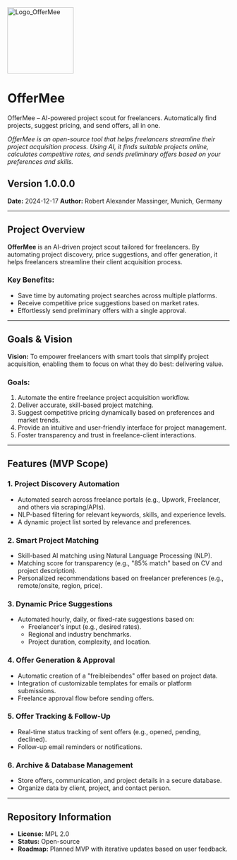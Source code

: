 
<img src="https://github.com/user-attachments/assets/b6615724-493a-406a-b4db-a7f6ca373938" alt="Logo_OfferMee" width="150px" />

# OfferMee
OfferMee – AI-powered project scout for freelancers. Automatically find projects, suggest pricing, and send offers, all in one.

*OfferMee is an open-source tool that helps freelancers streamline their project acquisition process. Using AI, it finds suitable projects online, calculates competitive rates, and sends preliminary offers based on your preferences and skills.*


## Version 1.0.0.0
**Date:** 2024-12-17
**Author:** Robert Alexander Massinger, Munich, Germany

---

## **Project Overview**
**OfferMee** is an AI-driven project scout tailored for freelancers. By automating project discovery, price suggestions, and offer generation, it helps freelancers streamline their client acquisition process.

### **Key Benefits:**
- Save time by automating project searches across multiple platforms.
- Receive competitive price suggestions based on market rates.
- Effortlessly send preliminary offers with a single approval.

---

## **Goals & Vision**
**Vision:** To empower freelancers with smart tools that simplify project acquisition, enabling them to focus on what they do best: delivering value.

### **Goals:**
1. Automate the entire freelance project acquisition workflow.
2. Deliver accurate, skill-based project matching.
3. Suggest competitive pricing dynamically based on preferences and market trends.
4. Provide an intuitive and user-friendly interface for project management.
5. Foster transparency and trust in freelance-client interactions.

---

## **Features (MVP Scope)**

### **1. Project Discovery Automation**
- Automated search across freelance portals (e.g., Upwork, Freelancer, and others via scraping/APIs).
- NLP-based filtering for relevant keywords, skills, and experience levels.
- A dynamic project list sorted by relevance and preferences.

### **2. Smart Project Matching**
- Skill-based AI matching using Natural Language Processing (NLP).
- Matching score for transparency (e.g., "85% match" based on CV and project description).
- Personalized recommendations based on freelancer preferences (e.g., remote/onsite, region, price).

### **3. Dynamic Price Suggestions**
- Automated hourly, daily, or fixed-rate suggestions based on:
   - Freelancer's input (e.g., desired rates).
   - Regional and industry benchmarks.
   - Project duration, complexity, and location.

### **4. Offer Generation & Approval**
- Automatic creation of a "freibleibendes" offer based on project data.
- Integration of customizable templates for emails or platform submissions.
- Freelance approval flow before sending offers.

### **5. Offer Tracking & Follow-Up**
- Real-time status tracking of sent offers (e.g., opened, pending, declined).
- Follow-up email reminders or notifications.

### **6. Archive & Database Management**
- Store offers, communication, and project details in a secure database.
- Organize data by client, project, and contact person.

---

## **Repository Information**
- **License:** MPL 2.0
- **Status:** Open-source
- **Roadmap:** Planned MVP with iterative updates based on user feedback.
